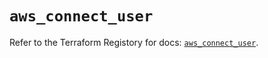 # `aws_connect_user`

Refer to the Terraform Registory for docs: [`aws_connect_user`](https://registry.terraform.io/providers/hashicorp/aws/4.64.0/docs/resources/connect_user).
